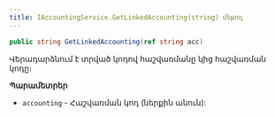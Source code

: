 ```yaml
---
title: IAccountingService.GetLinkedAccounting(string) մեթոդ
---
```


```c#
public string GetLinkedAccounting(ref string acc)
```

Վերադարձնում է տրված կոդով հաշվառմանը կից հաշվառման կոդը։

**Պարամետրեր**

* `accounting` - Հաշվառման կոդ (ներքին անուն):
